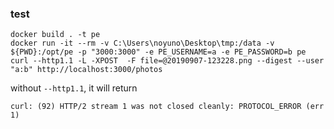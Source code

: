 

### test

~~~
docker build . -t pe
docker run -it --rm -v C:\Users\noyuno\Desktop\tmp:/data -v ${PWD}:/opt/pe -p "3000:3000" -e PE_USERNAME=a -e PE_PASSWORD=b pe
curl --http1.1 -L -XPOST  -F file=@20190907-123228.png --digest --user "a:b" http://localhost:3000/photos
~~~

without `--http1.1`, it will return
~~~
curl: (92) HTTP/2 stream 1 was not closed cleanly: PROTOCOL_ERROR (err 1)
~~~
